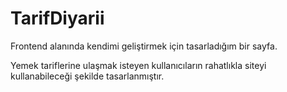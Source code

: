 # TarifDiyarii

Frontend alanında kendimi geliştirmek için tasarladığım bir sayfa.

Yemek tariflerine ulaşmak isteyen kullanıcıların rahatlıkla siteyi kullanabileceği şekilde tasarlanmıştır.
